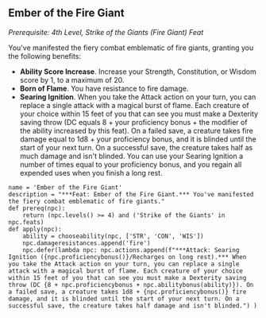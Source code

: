 ## Ember of the Fire Giant
*Prerequisite: 4th Level, Strike of the Giants (Fire Giant) Feat*

You've manifested the fiery combat emblematic of fire giants, granting you the following benefits:

* **Ability Score Increase**. Increase your Strength, Constitution, or Wisdom score by 1, to a maximum of 20.
* **Born of Flame**. You have resistance to fire damage.
* **Searing Ignition**. When you take the Attack action on your turn, you can replace a single attack with a magical burst of flame. Each creature of your choice within 15 feet of you that can see you must make a Dexterity saving throw (DC equals 8 + your proficiency bonus + the modifier of the ability increased by this feat). On a failed save, a creature takes fire damage equal to 1d8 + your proficiency bonus, and it is blinded until the start of your next turn. On a successful save, the creature takes half as much damage and isn't blinded. You can use your Searing Ignition a number of times equal to your proficiency bonus, and you regain all expended uses when you finish a long rest.

```
name = 'Ember of the Fire Giant'
description = "***Feat: Ember of the Fire Giant.*** You've manifested the fiery combat emblematic of fire giants."
def prereq(npc):
    return (npc.levels() >= 4) and ('Strike of the Giants' in npc.feats)
def apply(npc):
    ability = chooseability(npc, ['STR', 'CON', 'WIS'])
    npc.damageresistances.append('fire')
    npc.defer(lambda npc: npc.actions.append(f"***Attack: Searing Ignition ({npc.proficiencybonus()}/Recharges on long rest).*** When you take the Attack action on your turn, you can replace a single attack with a magical burst of flame. Each creature of your choice within 15 feet of you that can see you must make a Dexterity saving throw (DC {8 + npc.proficiencybonus + npc.abilitybonus(ability)}). On a failed save, a creature takes 1d8 + {npc.proficiencybonus()} fire damage, and it is blinded until the start of your next turn. On a successful save, the creature takes half damage and isn't blinded.") )
```
